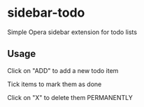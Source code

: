 # sidebar-todo
Simple Opera sidebar extension for todo lists

## Usage
Click on "ADD" to add a new todo item

Tick items to mark them as done

Click on "X" to delete them PERMANENTLY
